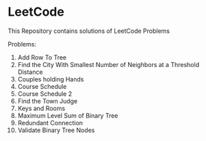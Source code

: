 # LeetCode
This Repository contains solutions of LeetCode Problems


Problems: 

1. Add Row To Tree
2. Find the City With Smallest Number of Neighbors at a Threshold Distance
3. Couples holding Hands
4. Course Schedule
5. Course Schedule 2
6. Find the Town Judge
7. Keys and Rooms
8. Maximum Level Sum of Binary Tree
9. Redundant Connection
10. Validate Binary Tree Nodes
